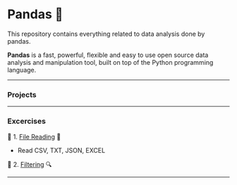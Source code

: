 # Pandas :panda_face:

This repository contains everything related to data analysis done by pandas.

**Pandas** is a fast, powerful, flexible and easy to use open source data analysis and manipulation tool, built on top of the Python programming language. 

------------------------------------------

### Projects

------------------------------------------

### Excercises

:round_pushpin: 1. [File Reading](https://github.com/hashinil/python_pandas/blob/main/Pandas_read.ipynb)  :file_folder:

  - Read CSV, TXT, JSON, EXCEL

:round_pushpin: 2. [Filtering]() :mag:

------------------------------------------
